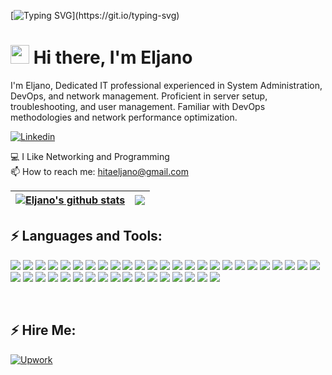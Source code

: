 
[![Typing SVG](https://readme-typing-svg.herokuapp.com?font=Courier+new&color=%23808080&size=40&width=800&duration=6969&lines=Welcome+to+my+profile!)](https://git.io/typing-svg)
# <img src="https://raw.githubusercontent.com/iampavangandhi/iampavangandhi/master/gifs/Hi.gif" width="30px"> Hi there, I'm Eljano

I'm Eljano, Dedicated IT professional experienced in System Administration, DevOps, and network management. Proficient in server setup, troubleshooting, and user management. Familiar with DevOps methodologies and network performance optimization.

[![Linkedin](https://img.shields.io/badge/LinkedIn-blue?style=for-the-badge&logo=linkedin&labelColor=blue&link=https://www.linkedin.com/in/eljano-hita-6169b1150/)](https://www.linkedin.com/in/eljano-hita-6169b1150/)

:computer: I Like Networking and Programming</br>
:mailbox: How to reach me: <a href="mailto:hitaeljano@gmail.com">hitaeljano@gmail.com</a>

| <a href="https://github.com/anuraghazra/github-readme-stats"><img align="center" src="https://github-readme-stats.vercel.app/api?username=hitaeljano&theme=github_dark&hide=contribs,issues&show_icons=true&hide_border=true" alt="Eljano's github stats" /></a> | <a href="https://github.com/anuraghazra/github-readme-stats"><img align="center" src="https://github-readme-stats.vercel.app/api/top-langs/?username=hitaeljano&theme=github_dark&layout=compact&hide_border=true" /></a> |
| ------------- | ------------- |


## ⚡ Languages and Tools:
<img src="https://img.shields.io/badge/Oracle-F80000?style=for-the-badge&logo=oracle&logoColor=black" />  <img src="https://img.shields.io/badge/Terraform-7B42BC?style=for-the-badge&logo=terraform&logoColor=white" />   <img src="https://img.shields.io/badge/MySQL-005C84?style=for-the-badge&logo=mysql&logoColor=white" />  <img src="https://img.shields.io/badge/Ansible-000000?style=for-the-badge&logo=ansible&logoColor=white" /> <img src="https://img.shields.io/badge/Docker-2CA5E0?style=for-the-badge&logo=docker&logoColor=white" /> <img src="https://img.shields.io/badge/JSS-F7DF1E?style=for-the-badge&logo=JSS&logoColor=white" /> <img src="https://img.shields.io/badge/kubernetes-326ce5.svg?&style=for-the-badge&logo=kubernetes&logoColor=white" /> <img src="https://img.shields.io/badge/Nginx-009639?style=for-the-badge&logo=nginx&logoColor=white" /> <img src="https://img.shields.io/badge/Postman-FF6C37?style=for-the-badge&logo=Postman&logoColor=white" /> <img src="https://img.shields.io/badge/Shell_Script-121011?style=for-the-badge&logo=gnu-bash&logoColor=white" /> <img src="https://img.shields.io/badge/JavaScript-323330?style=for-the-badge&logo=javascript&logoColor=F7DF1E" /> <img src="https://img.shields.io/badge/json-5E5C5C?style=for-the-badge&logo=json&logoColor=white" /> <img src="https://img.shields.io/badge/Linux-FCC624?style=for-the-badge&logo=linux&logoColor=black" /> <img src="https://img.shields.io/badge/Red%20Hat-EE0000?style=for-the-badge&logo=redhat&logoColor=white" /> <img src="https://img.shields.io/badge/Ubuntu-E95420?style=for-the-badge&logo=ubuntu&logoColor=white" /> <img src="https://img.shields.io/badge/DATADOG-632CA6?style=for-the-badge&logo=datadog&logoColor=white" /> <img src="https://img.shields.io/badge/Prometheus-000000?style=for-the-badge&logo=prometheus&labelColor=000000" /> <img src="https://img.shields.io/badge/powershell-5391FE?style=for-the-badge&logo=powershell&logoColor=white" /> <img src="https://img.shields.io/badge/VMware-231f20?style=for-the-badge&logo=VMware&logoColor=white" /> <img src = "https://img.shields.io/badge/Wordpress-21759B?style=for-the-badge&logo=wordpress&logoColor=white" /> <img src = "https://img.shields.io/badge/Amazon_AWS-FF9900?style=for-the-badge&logo=amazonaws&logoColor=white" /> <img src = "https://img.shields.io/badge/Cloudflare-F38020?style=for-the-badge&logo=Cloudflare&logoColor=white" /> <img src ="https://img.shields.io/badge/Hetzner-D50C2D?style=for-the-badge&logo=hetzner&logoColor=white"/> <img src ="https://img.shields.io/badge/Nextcloud-0082C9?style=for-the-badge&logo=Nextcloud&logoColor=white"/> <img src ="https://img.shields.io/badge/OVH%20Cloud-123F6D?style=for-the-badge&logo=ovh&logoColor=white"/> <img src ="https://img.shields.io/badge/Pulumi-8A3391?style=for-the-badge&logo=pulumi&logoColor=white"/> <img src ="https://img.shields.io/badge/MariaDB-003545?style=for-the-badge&logo=mariadb&logoColor=white"/> <img src ="https://img.shields.io/badge/PostgreSQL-316192?style=for-the-badge&logo=postgresql&logoColor=white
"/> <img src ="https://img.shields.io/badge/Ansible-000000?style=for-the-badge&logo=ansible&logoColor=white"/> <img src ="https://img.shields.io/badge/Apache-D22128?style=for-the-badge&logo=Apache&logoColor=white"/> <img src ="https://img.shields.io/badge/Bootstrap-563D7C?style=for-the-badge&logo=bootstrap&logoColor=white"/> <img src ="https://img.shields.io/badge/kubernetes-326ce5.svg?&style=for-the-badge&logo=kubernetes&logoColor=white"/> <img src ="https://img.shields.io/badge/Microsoft-666666?style=for-the-badge&logo=microsoft&logoColor=white"/> <img src ="https://img.shields.io/badge/Nginx-009639?style=for-the-badge&logo=nginx&logoColor=white"/> <img src ="https://img.shields.io/badge/Cent%20OS-262577?style=for-the-badge&logo=CentOS&logoColor=white"/> <img src ="https://img.shields.io/badge/Debian-A81D33?style=for-the-badge&logo=debian&logoColor=white"/> <img src ="https://img.shields.io/badge/freebsd-AB2B28?style=for-the-badge&logo=freebsd&logoColor=white"/> <img src ="https://img.shields.io/badge/Linux-FCC624?style=for-the-badge&logo=linux&logoColor=black"/> <img src ="https://img.shields.io/badge/SUSE-0C322C?style=for-the-badge&logo=SUSE&logoColor=white"/> <img src ="https://img.shields.io/badge/GitLab-330F63?style=for-the-badge&logo=gitlab&logoColor=white"/> <img src ="https://img.shields.io/badge/Proxmox-E57000?style=for-the-badge&logo=proxmox&logoColor=white"/> <img src ="https://img.shields.io/badge/Vagrant-1868F2?style=for-the-badge&logo=Vagrant&logoColor=white"/>




</br>

## ⚡ Hire Me:

[![Upwork](https://img.shields.io/badge/UpWork-6FDA44?style=for-the-badge&logo=Upwork&logoColor=white&link=https://www.upwork.com/freelancers/~0160d61cbe139b7078)](https://www.upwork.com/freelancers/~0160d61cbe139b7078)

